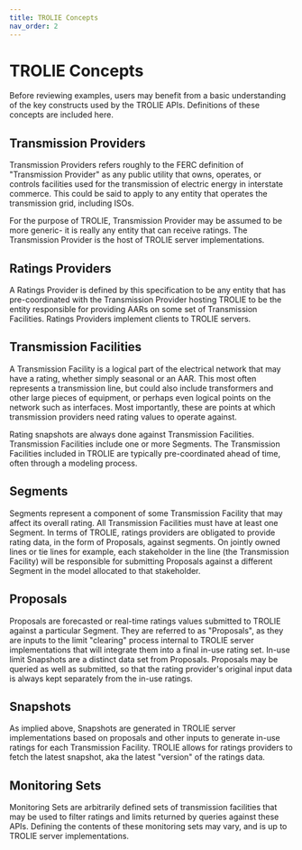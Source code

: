 ```yaml
---
title: TROLIE Concepts
nav_order: 2
---
```


# TROLIE Concepts

Before reviewing examples, users may benefit from a basic understanding of the
key constructs used by the TROLIE APIs. Definitions of these concepts are
included here.

## Transmission Providers

Transmission Providers refers roughly to the FERC definition of "Transmission
Provider" as any public utility that owns, operates, or controls facilities used
for the transmission of electric energy in interstate commerce. This could be
said to apply to any entity that operates the transmission grid, including ISOs.

For the purpose of TROLIE, Transmission Provider may be assumed to be more
generic- it is really any entity that can receive ratings. The Transmission
Provider is the host of TROLIE server implementations.

## Ratings Providers

A Ratings Provider is defined by this specification to be any entity that has
pre-coordinated with the Transmission Provider hosting TROLIE to be the entity
responsible for providing AARs on some set of Transmission Facilities. Ratings
Providers implement clients to TROLIE servers.

## Transmission Facilities

A Transmission Facility is a logical part of the electrical network that may
have a rating, whether simply seasonal or an AAR. This most often represents a
transmission line, but could also include transformers and other large pieces of
equipment, or perhaps even logical points on the network such as interfaces.
Most importantly, these are points at which transmission providers need rating
values to operate against.

Rating snapshots are always done against Transmission Facilities. Transmission
Facilities include one or more Segments. The Transmission Facilities included
in TROLIE are typically pre-coordinated ahead of time, often through a modeling
process.

## Segments

Segments represent a component of some Transmission Facility that may affect its
overall rating. All Transmission Facilities must have at least one Segment. In
terms of TROLIE, ratings providers are obligated to provide rating data, in the
form of Proposals, against segments. On jointly owned lines or tie lines for
example, each stakeholder in the line (the Transmission Facility) will be
responsible for submitting Proposals against a different Segment in the model
allocated to that stakeholder.

## Proposals

Proposals are forecasted or real-time ratings values submitted to TROLIE against
a particular Segment. They are referred to as "Proposals", as they are inputs
to the limit "clearing" process internal to TROLIE server implementations that
will integrate them into a final in-use rating set. In-use limit Snapshots are
a distinct data set from Proposals. Proposals may be queried as well as
submitted, so that the rating provider's original input data is always kept
separately from the in-use ratings.

## Snapshots

As implied above, Snapshots are generated in TROLIE server implementations based
on proposals and other inputs to generate in-use ratings for each Transmission
Facility. TROLIE allows for ratings providers to fetch the latest snapshot, aka
the latest "version" of the ratings data.

## Monitoring Sets

Monitoring Sets are arbitrarily defined sets of transmission facilities that may
be used to filter ratings and limits returned by queries against these APIs.
Defining the contents of these monitoring sets may vary, and is up to TROLIE
server implementations.
